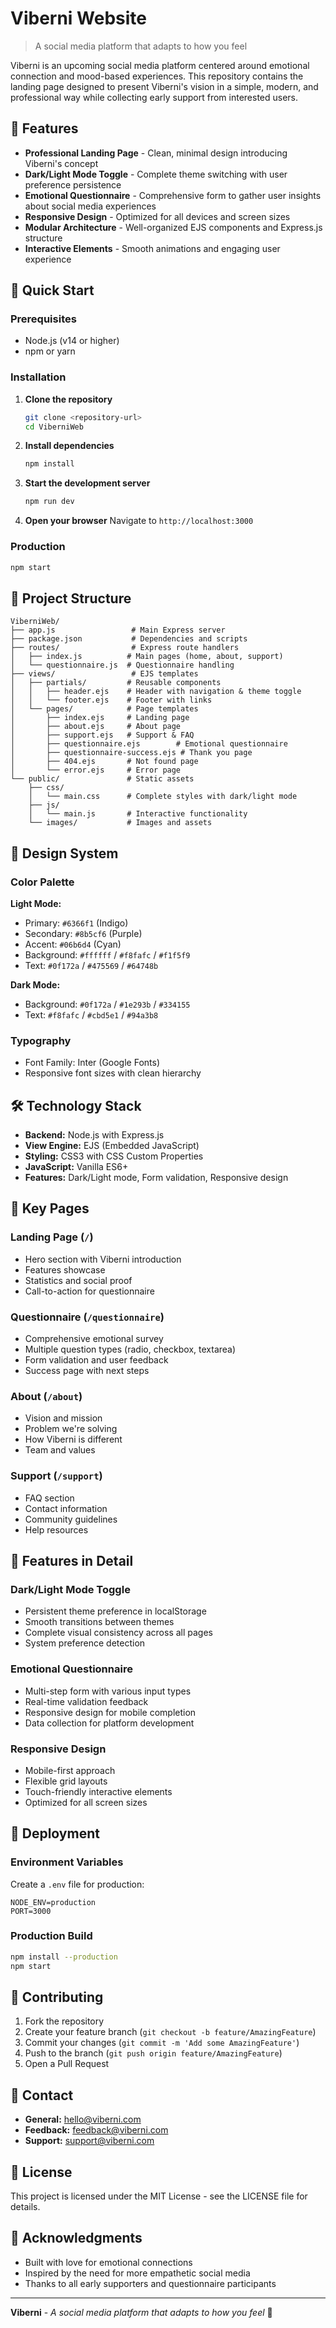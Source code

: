 # Viberni Website

> A social media platform that adapts to how you feel

Viberni is an upcoming social media platform centered around emotional connection and mood-based experiences. This repository contains the landing page designed to present Viberni's vision in a simple, modern, and professional way while collecting early support from interested users.

## 🌟 Features

- **Professional Landing Page** - Clean, minimal design introducing Viberni's concept
- **Dark/Light Mode Toggle** - Complete theme switching with user preference persistence
- **Emotional Questionnaire** - Comprehensive form to gather user insights about social media experiences
- **Responsive Design** - Optimized for all devices and screen sizes
- **Modular Architecture** - Well-organized EJS components and Express.js structure
- **Interactive Elements** - Smooth animations and engaging user experience

## 🚀 Quick Start

### Prerequisites

- Node.js (v14 or higher)
- npm or yarn

### Installation

1. **Clone the repository**
   ```bash
   git clone <repository-url>
   cd ViberniWeb
   ```

2. **Install dependencies**
   ```bash
   npm install
   ```

3. **Start the development server**
   ```bash
   npm run dev
   ```

4. **Open your browser**
   Navigate to `http://localhost:3000`

### Production

```bash
npm start
```

## 📁 Project Structure

```
ViberniWeb/
├── app.js                 # Main Express server
├── package.json           # Dependencies and scripts
├── routes/                # Express route handlers
│   ├── index.js          # Main pages (home, about, support)
│   └── questionnaire.js  # Questionnaire handling
├── views/                 # EJS templates
│   ├── partials/         # Reusable components
│   │   ├── header.ejs    # Header with navigation & theme toggle
│   │   └── footer.ejs    # Footer with links
│   └── pages/            # Page templates
│       ├── index.ejs     # Landing page
│       ├── about.ejs     # About page
│       ├── support.ejs   # Support & FAQ
│       ├── questionnaire.ejs        # Emotional questionnaire
│       ├── questionnaire-success.ejs # Thank you page
│       ├── 404.ejs       # Not found page
│       └── error.ejs     # Error page
└── public/               # Static assets
    ├── css/
    │   └── main.css      # Complete styles with dark/light mode
    ├── js/
    │   └── main.js       # Interactive functionality
    └── images/           # Images and assets
```

## 🎨 Design System

### Color Palette

**Light Mode:**
- Primary: `#6366f1` (Indigo)
- Secondary: `#8b5cf6` (Purple)
- Accent: `#06b6d4` (Cyan)
- Background: `#ffffff` / `#f8fafc` / `#f1f5f9`
- Text: `#0f172a` / `#475569` / `#64748b`

**Dark Mode:**
- Background: `#0f172a` / `#1e293b` / `#334155`
- Text: `#f8fafc` / `#cbd5e1` / `#94a3b8`

### Typography
- Font Family: Inter (Google Fonts)
- Responsive font sizes with clean hierarchy

## 🛠️ Technology Stack

- **Backend:** Node.js with Express.js
- **View Engine:** EJS (Embedded JavaScript)
- **Styling:** CSS3 with CSS Custom Properties
- **JavaScript:** Vanilla ES6+
- **Features:** Dark/Light mode, Form validation, Responsive design

## 📝 Key Pages

### Landing Page (`/`)
- Hero section with Viberni introduction
- Features showcase
- Statistics and social proof
- Call-to-action for questionnaire

### Questionnaire (`/questionnaire`)
- Comprehensive emotional survey
- Multiple question types (radio, checkbox, textarea)
- Form validation and user feedback
- Success page with next steps

### About (`/about`)
- Vision and mission
- Problem we're solving
- How Viberni is different
- Team and values

### Support (`/support`)
- FAQ section
- Contact information
- Community guidelines
- Help resources

## 🎯 Features in Detail

### Dark/Light Mode Toggle
- Persistent theme preference in localStorage
- Smooth transitions between themes
- Complete visual consistency across all pages
- System preference detection

### Emotional Questionnaire
- Multi-step form with various input types
- Real-time validation feedback
- Responsive design for mobile completion
- Data collection for platform development

### Responsive Design
- Mobile-first approach
- Flexible grid layouts
- Touch-friendly interactive elements
- Optimized for all screen sizes

## 🚀 Deployment

### Environment Variables
Create a `.env` file for production:
```env
NODE_ENV=production
PORT=3000
```

### Production Build
```bash
npm install --production
npm start
```

## 🤝 Contributing

1. Fork the repository
2. Create your feature branch (`git checkout -b feature/AmazingFeature`)
3. Commit your changes (`git commit -m 'Add some AmazingFeature'`)
4. Push to the branch (`git push origin feature/AmazingFeature`)
5. Open a Pull Request

## 📧 Contact

- **General:** hello@viberni.com
- **Feedback:** feedback@viberni.com
- **Support:** support@viberni.com

## 📄 License

This project is licensed under the MIT License - see the LICENSE file for details.

## 🌟 Acknowledgments

- Built with love for emotional connections
- Inspired by the need for more empathetic social media
- Thanks to all early supporters and questionnaire participants

---

**Viberni** - *A social media platform that adapts to how you feel* 💙

